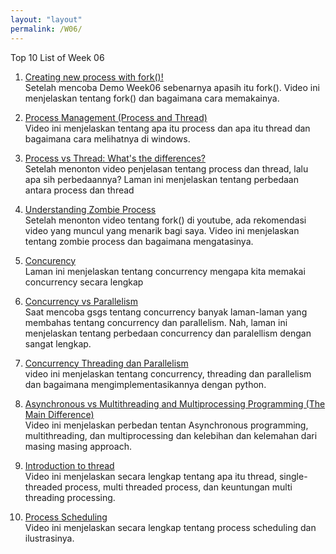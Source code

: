 ```yaml
---
layout: "layout"
permalink: /W06/
---
```


Top 10 List of Week 06

1. [Creating new process with fork()!](https://www.youtube.com/watch?v=ss1-REMJ9GA)<br>
Setelah mencoba Demo Week06 sebenarnya apasih itu fork().
Video ini menjelaskan tentang fork() dan bagaimana cara memakainya.

2. [Process Management (Process and Thread)](https://www.youtube.com/watch?v=OrM7nZcxXZU)<br>
Video ini menjelaskan tentang apa itu process dan apa itu thread dan bagaimana cara melihatnya di windows.

3. [Process vs Thread: What's the differences?](https://www.guru99.com/difference-between-process-and-thread.html)<br>
Setelah menonton video penjelasan tentang process dan thread, lalu apa sih perbedaannya?
Laman ini menjelaskan tentang perbedaan antara process dan thread

4. [Understanding Zombie Process](https://www.youtube.com/watch?v=xJ8KenZw2ag)<br>
Setelah menonton video tentang fork() di youtube, ada rekomendasi video yang muncul yang menarik bagi saya. Video ini menjelaskan tentang zombie process dan bagaimana mengatasinya.

5. [Concurency](https://sceweb.uhcl.edu/helm/RationalUnifiedProcess/process/workflow/ana_desi/co_cncry.htm)<br>
Laman ini menjelaskan tentang concurrency mengapa kita memakai concurrency secara lengkap

6. [Concurrency vs Parallelism](https://medium.com/@itIsMadhavan/concurrency-vs-parallelism-a-brief-review-b337c8dac350)<br>
Saat mencoba gsgs tentang concurrency banyak laman-laman yang membahas tentang concurrency dan parallelism. Nah, laman ini menjelaskan tentang perbedaan concurrency dan paralellism dengan sangat lengkap. 

7. [Concurrency Threading dan Parallelism](https://www.youtube.com/watch?v=olYdb0DdGtM)<br>
video ini menjelaskan tentang concurrency, threading dan parallelism dan bagaimana mengimplementasikannya dengan python.

8. [Asynchronous vs Multithreading and Multiprocessing Programming (The Main Difference)](https://www.youtube.com/watch?v=0vFgKr5bjWI)<br>
Video ini menjelaskan perbedan tentan  Asynchronous programming, multithreading, dan multiprocessing dan kelebihan dan kelemahan dari masing masing approach.

9. [Introduction to thread](https://www.youtube.com/watch?v=LOfGJcVnvAk)<br>
Video ini menjelaskan secara lengkap tentang apa itu thread, single-threaded process, multi threaded process, dan keuntungan multi threading processing.

10. [Process Scheduling](https://www.youtube.com/watch?v=2h3eWaPx8SA)<br>
Video ini menjelaskan secara lengkap tentang process scheduling dan ilustrasinya.
